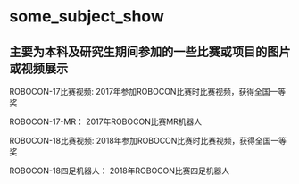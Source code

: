 # some_subject_show
## 主要为本科及研究生期间参加的一些比赛或项目的图片或视频展示
ROBOCON-17比赛视频:     2017年参加ROBOCON比赛时比赛视频，获得全国一等奖</p>
ROBOCON-17-MR：         2017年ROBOCON比赛MR机器人</p>
ROBOCON-18比赛视频:     2018年参加ROBOCON比赛时比赛视频，获得全国一等奖</p>
ROBOCON-18四足机器人：  2018年ROBOCON比赛四足机器人</p>
